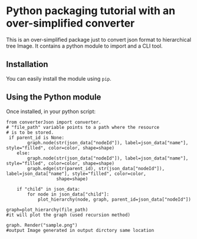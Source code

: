 # Python packaging tutorial with an over-simplified converter

This is an over-simplified package just to convert json format to hierarchical tree Image.
It contains a python module to import and a CLI tool.

## Installation

You can easily install the module using `pip`.

## Using the Python module

Once installed, in your python script:

```
from converterJson import converter.
# "file_path" variable points to a path where the resource
# is to be stored.
 if parent_id is None:
        graph.node(str(json_data["nodeId"]), label=json_data["name"], style="filled", color=color, shape=shape)
    else:
        graph.node(str(json_data["nodeId"]), label=json_data["name"], style="filled", color=color, shape=shape)
        graph.edge(str(parent_id), str(json_data["nodeId"]), label=json_data["name"], style="filled", color=color,
                   shape=shape)

    if "child" in json_data:
        for node in json_data["child"]:
            plot_hierarchy(node, graph, parent_id=json_data["nodeId"])

graph=plot_hierarchy(file_path)
#it will plot the graph (used recursion method)

graph. Render("sample.png")
#output Image generated in output dirctory same location
```


